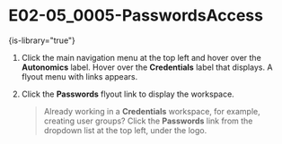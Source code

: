 # E02-05_0005-PasswordsAccess

{is-library="true"}

<snippet id="E02-05_0005-PasswordsAccess_snippet">

1. Click the main navigation menu at the top left and hover over the **Autonomics** label. Hover over the **Credentials** label that displays. A flyout menu with links appears.

2. Click the **Passwords** flyout link to display the workspace.

    > Already working in a **Credentials** workspace, for example, creating user groups? Click the **Passwords** link from the dropdown list at the top left, under the logo.

</snippet>